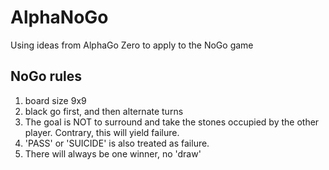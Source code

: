 # AlphaNoGo
Using ideas from AlphaGo Zero to apply to the NoGo game

## NoGo rules
1. board size 9x9
2. black go first, and then alternate turns
3. The goal is NOT to surround and take the stones occupied by the other player. Contrary, this will yield failure.
4. 'PASS' or 'SUICIDE' is also treated as failure.
5. There will always be one winner, no 'draw'
